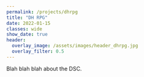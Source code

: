 ```yaml
---
permalink: /projects/dhrpg
title: "DH RPG"
date: 2022-01-15
classes: wide
show_date: true
header:
  overlay_image: /assets/images/header_dhrpg.jpg
  overlay_filter: 0.5
---
```


Blah blah blah about the DSC.